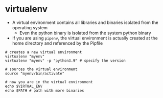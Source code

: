 # virtualenv

- A virtual environment contains all libraries and binaries isolated from the operating system
  - Even the python binary is isolated from the system python binary
- If you are using `pipenv`, the virtual environment is actually created at the home directory and referenced by the Pipfile

```shell
# creates a new virtual environment
virtualenv "myenv"
virtualenv "myenv" -p "python3.9" # specify the version

# sources the virtual environment
source "myenv/bin/activate"

# now you are in the virtual environment
echo $VIRTUAL_ENV
echo $PATH # path with more binaries
```
